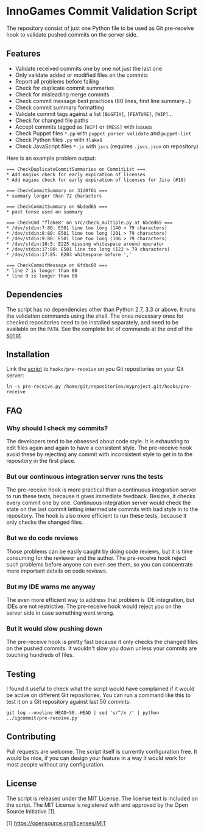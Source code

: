 InnoGames Commit Validation Script
==================================

The repository consist of just one Python file to be used as Git pre-receive
hook to validate pushed commits on the server side.

Features
--------

* Validate received commits one by one not just the last one
* Only validate added or modified files on the commits
* Report all problems before failing
* Check for duplicate commit summaries
* Check for misleading merge commits
* Check commit message best practices (80 lines, first line summary...)
* Check commit summary formatting
* Validate commit tags against a list `[BUGFIX]`, `[FEATURE]`, `[WIP]`...
* Check for changed file paths
* Accept commits tagged as `[WIP]` or `[MESS]` with issues 
* Check Puppet files `*.pp` with `puppet parser validate` and `puppet-lint`
* Check Python files `.py` with `flake8`
* Check JavaScript files `*.js` with `jscs` (requires `.jscs.json` on repository)

Here is an example problem output:

```
=== CheckDuplicateCommitSummaries on CommitList ===
* Add nagios check for early expiration of licenses
* Add nagios check for early expiration of licenses for Jira (#18)

=== CheckCommitSummary on 31d0f6b ===
* summary longer than 72 characters

=== CheckCommitSummary on 6bded65 ===
* past tense used on summary

=== CheckCmd "flake8" on src/check_multiple.py at 6bded65 ===
* /dev/stdin:7:80: E501 line too long (140 > 79 characters)
* /dev/stdin:8:80: E501 line too long (201 > 79 characters)
* /dev/stdin:9:80: E501 line too long (106 > 79 characters)
* /dev/stdin:10:5: E225 missing whitespace around operator
* /dev/stdin:17:80: E501 line too long (122 > 79 characters)
* /dev/stdin:17:85: E203 whitespace before ','

=== CheckCommitMessage on 6fdbc00 ===
* line 7 is longer than 80
* line 9 is longer than 80
```

Dependencies
------------

The script has no dependencies other than Python 2.7, 3.3 or above.  It runs
the validation commands using the shell.  The ones necessary ones for checked
repositories need to be installed separately, and need to be available on
the `PATH`.  See the complete list of commands at the end of
the [script](pre-receive.py).

Installation
------------

Link the [script](pre-receive.py) to `hooks/pre-receive` on you Git
repositories on your Git server:

```shell
ln -s pre-receive.py /home/git/repositories/myproject.git/hooks/pre-receive
```

FAQ
---

### Why should I check my commits?

The developers tend to be obsessed about code style.  It is exhausting
to edit files again and again to have a consistent style.  The pre-receive
hook avoid these by rejecting any commit with inconsistent style to get
in to the repository in the first place.

### But our continuous integration server runs the tests

The pre-receive hook is more practical than a continuous integration server
to run these tests, because it gives immediate feedback.  Besides, it checks
every commit one by one.  Continuous integration server would check the state
on the last commit letting intermediate commits with bad style in to
the repository.  The hook is also more efficient to run these tests, because
it only checks the changed files.

### But we do code reviews

Those problems can be easily caught by doing code reviews, but it is time
consuming for the reviewer and the author.  The pre-receive hook reject such
problems before anyone can even see them, so you can concentrate more
important details on code reviews.

### But my IDE warns me anyway

The even more efficient way to address that problem is IDE integration, but
IDEs are not restrictive.  The pre-receive hook would reject you on the server
side in case something went wrong.

### But it would slow pushing down

The pre-receive hook is pretty fast because it only checks the changed files
on the pushed commits.  It wouldn't slow you down unless your commits are
touching hundreds of files.

Testing
-------

I found it useful to check what the script would have complained if it would
be active on different Git repositories.  You can run a command like this
to test it on a Git repository against last 50 commits:

```shell
git log --oneline HEAD~50..HEAD | sed 's/^/x /' | python ../igcommit/pre-receive.py
```

Contributing
------------

Pull requests are welcome.  The script itself is currently configuration free.
It would be nice, if you can design your feature in a way it would work
for most people without any configuration.

License
-------

The script is released under the MIT License.  The license text is included
on the script.  The MIT License is registered with and approved by
the Open Source Initiative [1].

[1] https://opensource.org/licenses/MIT
